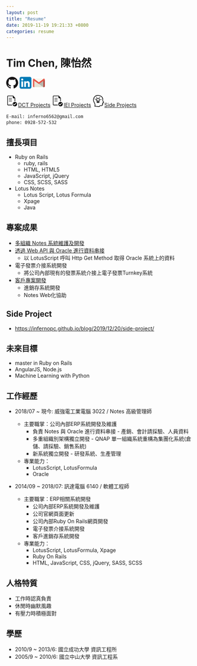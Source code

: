 ```yaml
---
layout: post
title: "Resume"
date: 2019-11-19 19:21:33 +0800
categories: resume
---
```


# Tim Chen, 陳怡然 
[![GitHub](/assets/images/simple-icons/GitHub-Mark-32px.png)](https://github.com/InfernoPC) [![Linkedin](/assets/images/simple-icons/linkedin-icon-32.png)](https://www.linkedin.com/in/tim-chen-a51829161/) [![e-Mail](/assets/images/simple-icons/gmail-icon-32.png)](mailto:inferno6562@gmail.com)


[![Project](/assets/images/simple-icons/project-icon-32.png)DCT Projects](/blog/2018/06/05/project-list)
[![Project](/assets/images/simple-icons/project-icon-32.png)IEI Projects](/blog/2019/11/26/iei-project)
[![Side Project](/assets/images/simple-icons/side-project-icon-32.png)Side Projects](/blog/2019/12/20/side-project/)

```
E-mail: inferno6562@gmail.com
phone: 0928-572-532
```


## 擅長項目

* Ruby on Rails
	* ruby, rails
	* HTML, HTML5
	* JavaScript, jQuery
	* CSS, SCSS, SASS
* Lotus Notes
	* Lotus Script, Lotus Formula
	* Xpage
	* Java

## 專案成果

* [多組織 Notes 系統維護及開發](/blog/2019/11/26/iei-project)
* [透過 Web API 與 Oracle 進行資料串接](/blog/2019/11/26/iei-project#iei_item_selection)
	* 以 LotusScript 呼叫 Http Get Method 取得 Oracle 系統上的資料
* 電子發票介接系統開發
	* 將公司內部現有的發票系統介接上電子發票Turnkey系統
* [客戶專案開發](/blog/2018/06/05/project-list#dct_customer_erp)
	* 進銷存系統開發
	* Notes Web化協助

## Side Project

* <https://infernopc.github.io/blog/2019/12/20/side-project/>

## 未來目標

* master in Ruby on Rails
* AngularJS, Node.js
* Machine Learning with Python

## 工作經歷

* 2018/07 ~ 現今: 威強電工業電腦 3022 / Notes 高級管理師

	* 主要職掌：公司內部ERP系統開發及維護
		* 負責 Notes 與 Oracle 進行資料串接 - 產銷、會計請採驗、人員資料
		* 多重組織別架構獨立開發 - QNAP 單一組織系統重構為集團化系統(倉儲、請採驗、銷售系統)
		* 新系統獨立開發 - 研發系統、生產管理
	* 專業能力：
		* LotusScript, LotusFormula
		* Oracle

* 2014/09 ~ 2018/07: 訊達電腦 6140 / 軟體工程師

	* 主要職掌：ERP相關系統開發
		* 公司內部ERP系統開發及維護
		* 公司官網頁面更新
		* 公司內部Ruby On Rails網頁開發
		* 電子發票介接系統開發
		* 客戶進銷存系統開發
	* 專業能力：
		* LotusScript, LotusFormula, Xpage
		* Ruby On Rails
		* HTML, JavaScript, CSS, jQuery, SASS, SCSS

## 人格特質

* 工作時認真負責
* 休閒時幽默風趣
* 有壓力時積極面對

## 學歷

* 2010/9 ~ 2013/6: 國立成功大學 資訊工程所
* 2005/9 ~ 2010/6: 國立中山大學 資訊工程系
